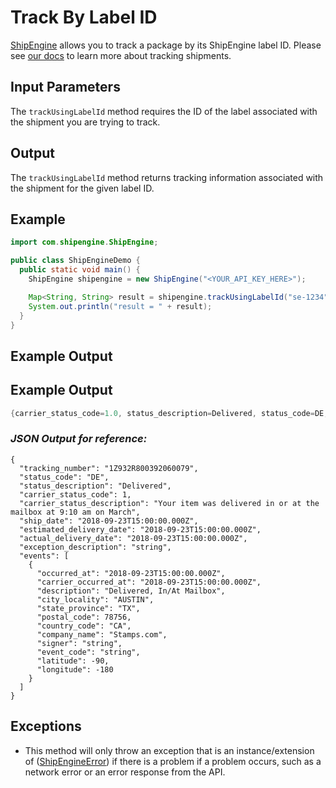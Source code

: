 Track By Label ID
=================
[ShipEngine](www.shipengine.com) allows you to track a package by its ShipEngine label ID. Please 
see [our docs](https://www.shipengine.com/docs/tracking/track-by-label-id/) to learn more about tracking shipments.

Input Parameters
----------------

The `trackUsingLabelId` method requires the ID of the label associated with the shipment you are trying to track.

Output
------
The `trackUsingLabelId` method returns tracking information associated with the shipment for the given label ID.

Example
-------

```java
import com.shipengine.ShipEngine;

public class ShipEngineDemo {
  public static void main() {
    ShipEngine shipengine = new ShipEngine("<YOUR_API_KEY_HERE>");

    Map<String, String> result = shipengine.trackUsingLabelId("se-1234");
    System.out.println("result = " + result);
  }
} 
```

Example Output
---------------

Example Output
--------------

```java
{carrier_status_code=1.0, status_description=Delivered, status_code=DE, exception_description=string, tracking_number=1Z932R800392060079, actual_delivery_date=2018-09-23T15:00:00.000Z, carrier_status_description=Your item was delivered in or at the mailbox at 9:10 am on March, estimated_delivery_date=2018-09-23T15:00:00.000Z, events=[{occurred_at=2018-09-23T15:00:00.000Z, carrier_occurred_at=2018-09-23T15:00:00.000Z, description=Delivered, In/At Mailbox, city_locality=AUSTIN, state_province=TX, postal_code=78756.0, country_code=CA, company_name=Stamps.com, signer=string, event_code=string, latitude=-90.0, longitude=-180.0}], ship_date=2018-09-23T15:00:00.000Z}
```

### *JSON Output for reference:*

```json5
{
  "tracking_number": "1Z932R800392060079",
  "status_code": "DE",
  "status_description": "Delivered",
  "carrier_status_code": 1,
  "carrier_status_description": "Your item was delivered in or at the mailbox at 9:10 am on March",
  "ship_date": "2018-09-23T15:00:00.000Z",
  "estimated_delivery_date": "2018-09-23T15:00:00.000Z",
  "actual_delivery_date": "2018-09-23T15:00:00.000Z",
  "exception_description": "string",
  "events": [
    {
      "occurred_at": "2018-09-23T15:00:00.000Z",
      "carrier_occurred_at": "2018-09-23T15:00:00.000Z",
      "description": "Delivered, In/At Mailbox",
      "city_locality": "AUSTIN",
      "state_province": "TX",
      "postal_code": 78756,
      "country_code": "CA",
      "company_name": "Stamps.com",
      "signer": "string",
      "event_code": "string",
      "latitude": -90,
      "longitude": -180
    }
  ]
}
```

Exceptions
----------

- This method will only throw an exception that is an instance/extension of
  ([ShipEngineError]()) if there is a problem if a problem occurs, such as a network
  error or an error response from the API.
